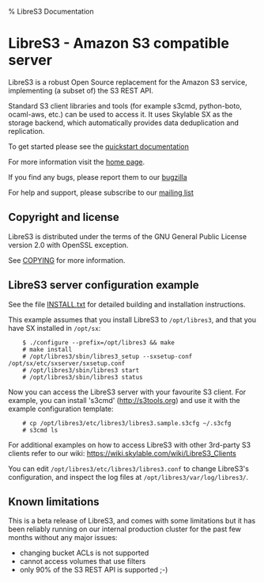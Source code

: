 % LibreS3 Documentation

LibreS3 - Amazon S3 compatible server
=====================================

LibreS3 is a robust Open Source replacement for the Amazon S3 service,
implementing (a subset of) the S3 REST API.

Standard S3 client libraries and tools (for example s3cmd, python-boto,
ocaml-aws, etc.) can be used to access it. It uses Skylable SX as the
storage backend, which automatically provides data deduplication and
replication.

To get started please see the
[quickstart documentation](http://www.skylable.com/products/libres3/quickstart/)

For more information visit the [home page](http://www.skylable.com/products/libres3).

If you find any bugs, please report them to our
[bugzilla](https://bugzilla.skylable.com/)

For help and support, please subscribe to our
[mailing list](http://lists.skylable.com/listinfo/sx-users)

Copyright and license
---------------------

LibreS3 is distributed under the terms of the GNU General Public License
version 2.0 with OpenSSL exception.

See [COPYING](COPYING) for more information.

LibreS3 server configuration example
------------------------------------

See the file [INSTALL.txt](INSTALL.txt) for detailed building and installation
instructions.

This example assumes that you install LibreS3 to `/opt/libres3`,
and that you have SX installed in `/opt/sx`:

~~~~
    $ ./configure --prefix=/opt/libres3 && make
    # make install
    # /opt/libres3/sbin/libres3_setup --sxsetup-conf /opt/sx/etc/sxserver/sxsetup.conf
    # /opt/libres3/sbin/libres3 start
    # /opt/libres3/sbin/libres3 status
~~~~~

Now you can access the LibreS3 server with your favourite S3 client.
For example, you can install 's3cmd' (http://s3tools.org) and use
it with the example configuration template:

~~~~
    # cp /opt/libres3/etc/libres3/libres3.sample.s3cfg ~/.s3cfg
    # s3cmd ls
~~~~

For additional examples on how to access LibreS3 with other 3rd-party
S3 clients refer to our wiki: https://wiki.skylable.com/wiki/LibreS3_Clients

You can edit `/opt/libres3/etc/libres3/libres3.conf` to change LibreS3's
configuration, and inspect the log files at `/opt/libres3/var/log/libres3/`.

Known limitations
-----------------

This is a beta release of LibreS3, and comes with some limitations
but it has been reliably running on our internal production cluster
for the past few months without any major issues:

  * changing bucket ACLs is not supported
  * cannot access volumes that use filters
  * only 90% of the S3 REST API is supported ;-)
